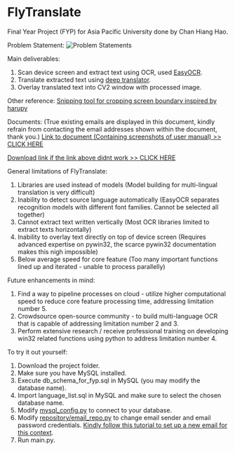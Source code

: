 # FlyTranslate

Final Year Project (FYP) for Asia Pacific University done by Chan Hiang Hao.


Problem Statement:
![Problem Statements](https://github.com/chanhh01/FlyTranslate/assets/84566394/8cd8002e-e494-4862-8194-4e2df3a84d50)


Main deliverables:
1. Scan device screen and extract text using OCR, used [EasyOCR](https://github.com/JaidedAI/EasyOCR).
2. Translate extracted text using [deep translator](https://github.com/nidhaloff/deep-translator).
3. Overlay translated text into CV2 window with processed image.

Other reference:
[Snipping tool for cropping screen boundary inspired by](https://github.com/harupy/snipping-tool/tree/master) [harupy](https://github.com/harupy)

Documents:
(True existing emails are displayed in this document, kindly refrain from contacting the email addresses shown within the document, thank you.)
[Link to document (Containing screenshots of user manual) >> CLICK HERE](https://cloudmails-my.sharepoint.com/:w:/g/personal/tp055637_mail_apu_edu_my/EbJZWb5KOJpOgm-Q9kTi2LgB5Wb13L3raIebHM2vqShQUw?e=aMBvq0)

[Download link if the link above didnt work >> CLICK HERE](https://github.com/chanhh01/FlyTranslate/files/12816943/FYP_Doc.docx)


General limitations of FlyTranslate:
1. Libraries are used instead of models (Model building for multi-lingual translation is very difficult)
2. Inability to detect source language automatically (EasyOCR separates recognition models with different font families. Cannot be selected all together)
3. Cannot extract text written vertically (Most OCR libraries limited to extract texts horizontally)
4. Inability to overlay text directly on top of device screen (Requires advanced expertise on pywin32, the scarce pywin32 documentation makes this nigh impossible)
5. Below average speed for core feature (Too many important functions lined up and iterated - unable to process parallelly)


Future enhancements in mind:
1. Find a way to pipeline processes on cloud - utilize higher computational speed to reduce core feature processing time, addressing limitation number 5.
2. Crowdsource open-source community - to build multi-language OCR that is capable of addressing limitation number 2 and 3.
3. Perform extensive research / receive professional training on developing win32 related functions using python to address limitation number 4.


To try it out yourself:
1. Download the project folder.
2. Make sure you have MySQL installed.
3. Execute db_schema_for_fyp.sql in MySQL (you may modify the database name).
4. Import language_list.sql in MySQL and make sure to select the chosen database name.
5. Modify [mysql_config.py](https://github.com/chanhh01/FlyTranslate/blob/master/mysql_config.py) to connect to your database.
6. Modify [repository/email_repo.py](https://github.com/chanhh01/FlyTranslate/blob/master/repository/email_repo.py) to change email sender and email password credentials. [Kindly follow this tutorial to set up a new email for this context](https://www.youtube.com/watch?v=zxFXnLEmnb4).
7. Run main.py.
